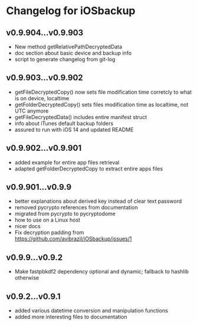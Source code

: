 # Changelog for iOSbackup

## v0.9.904...v0.9.903
* New method getRelativePathDecryptedData
* doc section about basic device and backup info
* script to generate changelog from git-log

## v0.9.903...v0.9.902
* getFileDecryptedCopy() now sets file modification time corretcly to what is on device, localtime
* getFolderDecryptedCopy() sets files modification time as localtime, not UTC anymore
* getFileDecryptedData() includes entire manifest struct
* info about iTunes default backup folders
* assured to run with iOS 14 and updated README

## v0.9.902...v0.9.901
* added example for entire app files retrieval
* adapted getFolderDecryptedCopy to extract entire apps files

## v0.9.901...v0.9.9
* better explanations about derived key instead of clear text password
* removed pycrypto references from documentation
* migrated from pycrypto to pycryptodome
* how to use on a Linux host
* nicer docs
* Fix decryption padding from https://github.com/avibrazil/iOSbackup/issues/1

## v0.9.9...v0.9.2
* Make fastpbkdf2 dependency optional and dynamic; fallback to hashlib otherwise

## v0.9.2...v0.9.1
* added various datetime conversion and manipulation functions
* added more interesting files to documentation
